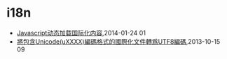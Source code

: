 # i18n
* [Javascript动态加载国际化内容](/2014/2014-01-24-javascript-dynamic-load-i18n),2014-01-24 01
* [將包含Unicode(uXXXX)編碼格式的國際化文件轉爲UTF8編碼](/2013/2013-10-15-unicode-to-utf8),2013-10-15 09
